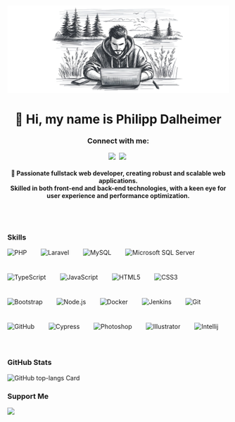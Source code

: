![👋 Hi, my name is Philipp Dalheimer](https://raw.githubusercontent.com/Karamellwuerfel/Karamellwuerfel/refs/heads/main/profile-banner-philipp.png)

<h1 align="center">👋 Hi, my name is Philipp Dalheimer</h1></div>

**<h3 align="center">Connect with me:</h3>** 
<p align="center"><a href="https://github.com/Karamellwuerfel" target="_blank"><img src="https://img.shields.io/badge/GitHub-100000?style=for-the-badge&logo=github&logoColor=white" height="28" style="margin-right: 4px"></a> <a href="https://www.linkedin.com/in/philipp-dalheimer-6608b5284" target="_blank"><img src="https://img.shields.io/badge/LinkedIn-0077B5?style=for-the-badge&logo=linkedin&logoColor=white" height="28" style="margin-right: 4px"></a></p>

**<h4 align="center">🚀 Passionate fullstack web developer, creating robust and scalable web applications. <br>Skilled in both front-end and back-end technologies, with a keen eye for user experience and performance optimization.</h4>**

<br><br>

**<h3 align="left">Skills</h3>**

<div style="display: flex; flex-wrap: wrap; gap: 16px; justify-content: left;"><img src="https://cdn.jsdelivr.net/gh/devicons/devicon/icons/php/php-original.svg" height="40" alt="PHP" style="margin-right: 16px"> <img src="https://cdn.jsdelivr.net/gh/devicons/devicon@latest/icons/laravel/laravel-original.svg" height="40" alt="Laravel" style="margin-right: 16px"> <img src="https://cdn.jsdelivr.net/gh/devicons/devicon/icons/mysql/mysql-original.svg" height="40" alt="MySQL" style="margin-right: 16px"> <img src="https://cdn.jsdelivr.net/gh/devicons/devicon@latest/icons/microsoftsqlserver/microsoftsqlserver-original.svg" height="40" alt="Microsoft SQL Server" style="margin-right: 16px"> <img src="https://cdn.jsdelivr.net/gh/devicons/devicon/icons/typescript/typescript-plain.svg" height="40" alt="TypeScript" style="margin-right: 16px"> <img src="https://cdn.jsdelivr.net/gh/devicons/devicon/icons/javascript/javascript-original.svg" height="40" alt="JavaScript" style="margin-right: 16px"> <img src="https://cdn.jsdelivr.net/gh/devicons/devicon/icons/html5/html5-original.svg" height="40" alt="HTML5" style="margin-right: 16px"> <img src="https://cdn.jsdelivr.net/gh/devicons/devicon/icons/css3/css3-original.svg" height="40" alt="CSS3" style="margin-right: 16px"> <img src="https://cdn.jsdelivr.net/gh/devicons/devicon/icons/bootstrap/bootstrap-original.svg" height="40" alt="Bootstrap" style="margin-right: 16px"> <img src="https://cdn.jsdelivr.net/gh/devicons/devicon/icons/nodejs/nodejs-original.svg" height="40" alt="Node.js" style="margin-right: 16px"> <img src="https://cdn.jsdelivr.net/gh/devicons/devicon/icons/docker/docker-original.svg" height="40" alt="Docker" style="margin-right: 16px"> <img src="https://cdn.jsdelivr.net/gh/devicons/devicon/icons/jenkins/jenkins-original.svg" height="40" alt="Jenkins" style="margin-right: 16px"> <img src="https://cdn.jsdelivr.net/gh/devicons/devicon/icons/git/git-original.svg" height="40" alt="Git" style="margin-right: 16px"> <img src="https://cdn.jsdelivr.net/gh/devicons/devicon/icons/github/github-original.svg" height="40" alt="GitHub" style="margin-right: 16px"> <img src="https://cdn.jsdelivr.net/gh/devicons/devicon@latest/icons/cypressio/cypressio-original.svg" height="40" alt="Cypress" style="margin-right: 16px"> <img src="https://cdn.jsdelivr.net/gh/devicons/devicon@latest/icons/photoshop/photoshop-original.svg" height="40" alt="Photoshop" style="margin-right: 16px"> <img src="https://cdn.jsdelivr.net/gh/devicons/devicon@latest/icons/illustrator/illustrator-plain.svg" height="40" alt="Illustrator" style="margin-right: 16px"> <img src="https://cdn.jsdelivr.net/gh/devicons/devicon@latest/icons/intellij/intellij-original.svg" height="40" alt="Intellij" style="margin-right: 16px"></div>

<br>

**<h3 align="left">GitHub Stats</h3>**

<p align="left">
<img src="https://github-readme-stats.vercel.app/api/top-langs/?username=karamellwuerfel&layout=compact" alt="GitHub top-langs Card" />
</p>

**<h3 align="left">Support Me</h3>**

<p align="left"><a href="https://paypal.me/Karamellwuerfel" target="_blank"><img src="https://img.shields.io/badge/PayPal-00457C?style=for-the-badge&logo=paypal&logoColor=white" height="36" style="margin-right: 4px"></a></p>
